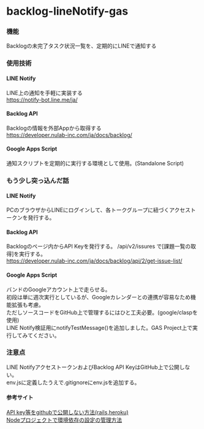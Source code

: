 # backlog-lineNotify-gas
### 機能
Backlogの未完了タスク状況一覧を、定期的にLINEで通知する

### 使用技術
#### LINE Notify
LINE上の通知を手軽に実装する  
https://notify-bot.line.me/ja/  

#### Backlog API
Backlogの情報を外部Appから取得する  
https://developer.nulab-inc.com/ja/docs/backlog/  

#### Google Apps Script
通知スクリプトを定期的に実行する環境として使用。(Standalone Script)

### もう少し突っ込んだ話
#### LINE Notify
PCのブラウザからLINEにログインして、各トークグループに紐づくアクセストークンを発行する。

#### Backlog API
Backlogのページ内からAPI Keyを発行する。
/api/v2/issures で[課題一覧の取得]を実行する。  
https://developer.nulab-inc.com/ja/docs/backlog/api/2/get-issue-list/

#### Google Apps Script
バンドのGoogleアカウント上で走らせる。  
初段は単に週次実行としているが、Googleカレンダーとの連携が容易なため機能拡張も考慮。  
ただしソースコードをGitHub上で管理するにはひと工夫必要。(google/claspを使用)  
LINE Notify検証用にnotifyTestMessage()を追加しました。GAS Project上で実行してみてください。

### 注意点
LINE NotifyアクセストークンおよびBacklog API KeyはGitHub上で公開しない。  
env.jsに定義したうえで.gitignoreにenv.jsを追加する。

#### 参考サイト
[API key等をgithubで公開しない方法(rails,heroku)](https://qiita.com/uma0317/items/e142661c004f68d858a5)  
[Nodeプロジェクトで環境依存の設定の管理方法](https://qiita.com/ueokande/items/80048f886082fea5b776)  
